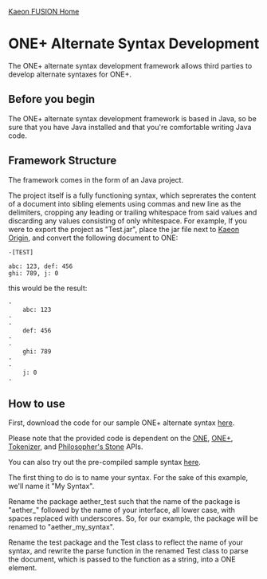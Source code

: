 [Kaeon FUSION Home](https://github.com/Gallery-of-Kaeon/Kaeon-FUSION/blob/master/README.md)

# ONE+ Alternate Syntax Development

The ONE+ alternate syntax development framework allows third parties to develop alternate syntaxes for ONE+.

## Before you begin

The ONE+ alternate syntax development framework is based in Java,
so be sure that you have Java installed and that you're comfortable writing Java code.

## Framework Structure

The framework comes in the form of an Java project.

The project itself is a fully functioning syntax,
which seprerates the content of a document into sibling elements using commas and new line as the delimiters,
cropping any leading or trailing whitespace from said values and discarding any values consisting of only whitespace.
For example,
If you were to export the project as "Test.jar",
place the jar file next to [Kaeon Origin](https://github.com/Gallery-of-Kaeon/Kaeon-FUSION/blob/master/Kaeon%20FUSION/IDE/README.md),
and convert the following document to ONE:

    -[TEST]

    abc: 123, def: 456
    ghi: 789, j: 0

this would be the result:

    -
    	abc: 123
    -
    -
    	def: 456
    -
    -
    	ghi: 789
    -
    -
    	j: 0
    -

## How to use

First, download the code for our sample ONE+ alternate syntax [here](https://github.com/Gallery-of-Kaeon/Kaeon-FUSION/blob/master/Kaeon%20FUSION/Module%20Development%20Framework/Syntaxes/Test%20Syntax/Source).

Please note that the provided code is dependent on the [ONE](https://github.com/Gallery-of-Kaeon/Kaeon-FUSION/tree/master/Kaeon%20FUSION/APIs/ONE/Library),
[ONE+](https://github.com/Gallery-of-Kaeon/Kaeon-FUSION/tree/master/Kaeon%20FUSION/APIs/ONE%2B/Library),
[Tokenizer](https://github.com/Gallery-of-Kaeon/Kaeon-FUSION/tree/master/Kaeon%20FUSION/APIs/Tokenizer/Library),
and [Philosopher's Stone](https://github.com/Gallery-of-Kaeon/Philosophers-Stone/tree/master/Philosopher's%20Stone/API/Java/Library) APIs.

You can also try out the pre-compiled sample syntax [here](https://github.com/Gallery-of-Kaeon/Kaeon-FUSION/blob/master/Kaeon%20FUSION/Module%20Development%20Framework/Syntaxes/Test%20Syntax/Syntax/Test.jar?raw=true).

The first thing to do is to name your syntax.
For the sake of this example,
we'll name it "My Syntax".

Rename the package aether_test such that the name of the package is "aether_" followed by the name of your interface,
all lower case,
with spaces replaced with underscores.
So,
for our example,
the package will be renamed to "aether_my_syntax".

Rename the test package and the Test class to reflect the name of your syntax,
and rewrite the parse function in the renamed Test class to parse the document,
which is passed to the function as a string, into a ONE element.